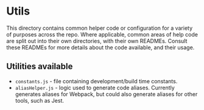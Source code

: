 # Utils

This directory contains common helper code or configuration for a variety of purposes across the repo. Where applicable, common areas of help code are split out into their own directories, with their own READMEs. Consult these READMEs for more details about the code available, and their usage.

## Utilities available

- `constants.js` - file containing development/build time constants.
- `aliasHelper.js` - logic used to generate code aliases. Currently generates aliases for Webpack, but could also generate aliases for other tools, such as Jest.
